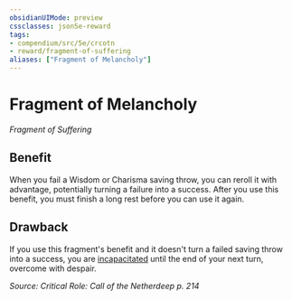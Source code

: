 ```yaml
---
obsidianUIMode: preview
cssclasses: json5e-reward
tags:
- compendium/src/5e/crcotn
- reward/fragment-of-suffering
aliases: ["Fragment of Melancholy"]
---
```

# Fragment of Melancholy
*Fragment of Suffering*  

## Benefit

When you fail a Wisdom or Charisma saving throw, you can reroll it with advantage, potentially turning a failure into a success. After you use this benefit, you must finish a long rest before you can use it again.

## Drawback

If you use this fragment's benefit and it doesn't turn a failed saving throw into a success, you are [incapacitated](2-Mechanics/CLI/rules/conditions.md#incapacitated) until the end of your next turn, overcome with despair.

*Source: Critical Role: Call of the Netherdeep p. 214*